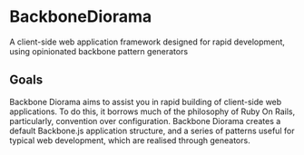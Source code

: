 BackboneDiorama
===============

A client-side web application framework designed for rapid development, using opinionated backbone pattern generators

## Goals
Backbone Diorama aims to assist you in rapid building of client-side web applications. To do this, it borrows much of the 
philosophy of Ruby On Rails, particularly, convention over configuration. Backbone Diorama creates a default Backbone.js
application structure, and a series of patterns useful for typical web development, which are realised through geneators.
